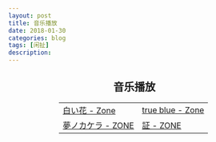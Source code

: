 ```yaml
---
layout: post
title: 音乐播放
date: 2018-01-30
categories: blog
tags: [闲扯]
description: 
---
```



<center>
<h2>音乐播放</h2>
<table style="width:60%;">
<tr><td><a href="http://m10.music.126.net/20180202194211/b723d9006ffcfde2bfca6471ed1125f5/ymusic/3e7a/e532/106d/906b5f95fc9f536874fd8624be2fff67.mp3">白い花 - Zone</a></td>
<td><a href="http://m10.music.126.net/20180202194558/c83131de29bc24f3a1f7250c1a396e46/ymusic/3eb0/5d70/4875/d860fe5380a9996af6a82f47c5d4f26b.mp3">true blue - Zone</a></td></tr>

<tr><td><a href="http://fs.open.kugou.com/51a7c31d1c734cf739a023be300d223e/5a7449e8/G046/M03/09/0D/bg0DAFZcWu2AEU7HADzUufAcSQ4832.mp3">夢ノカケラ - ZONE</a></td>
<td><a href="http://dl.stream.qqmusic.qq.com/M800004Eybxj3JD87x.mp3?vkey=4FF3BF230CF9DBD6DFD4E4C0C0CB00FD2021BE3F6B9B56E945A7DF72A49F9FE75AF733F57F9855C0C902F025AE8D01E5E58FDC34DC43AA78&guid=5150825362&fromtag=1">証 - ZONE</a></td></tr>

</table>
</center>
